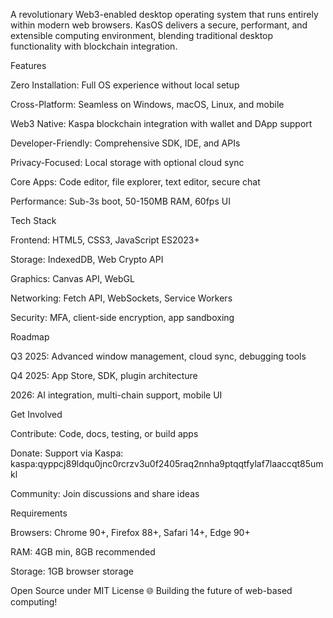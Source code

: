 A revolutionary Web3-enabled desktop operating system that runs entirely within modern web browsers. KasOS delivers a secure, performant, and extensible computing environment, blending traditional desktop functionality with blockchain integration.

Features





Zero Installation: Full OS experience without local setup



Cross-Platform: Seamless on Windows, macOS, Linux, and mobile



Web3 Native: Kaspa blockchain integration with wallet and DApp support



Developer-Friendly: Comprehensive SDK, IDE, and APIs



Privacy-Focused: Local storage with optional cloud sync



Core Apps: Code editor, file explorer, text editor, secure chat



Performance: Sub-3s boot, 50-150MB RAM, 60fps UI

Tech Stack





Frontend: HTML5, CSS3, JavaScript ES2023+



Storage: IndexedDB, Web Crypto API



Graphics: Canvas API, WebGL



Networking: Fetch API, WebSockets, Service Workers



Security: MFA, client-side encryption, app sandboxing

Roadmap





Q3 2025: Advanced window management, cloud sync, debugging tools



Q4 2025: App Store, SDK, plugin architecture



2026: AI integration, multi-chain support, mobile UI

Get Involved





Contribute: Code, docs, testing, or build apps



Donate: Support via Kaspa: kaspa:qyppcj89ldqu0jnc0rcrzv3u0f2405raq2nnha9ptqqtfylaf7laaccqt85umkl


Community: Join discussions and share ideas

Requirements





Browsers: Chrome 90+, Firefox 88+, Safari 14+, Edge 90+



RAM: 4GB min, 8GB recommended



Storage: 1GB browser storage

Open Source under MIT License
🌐 Building the future of web-based computing!

